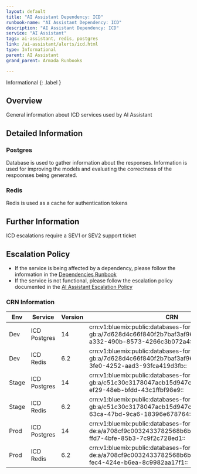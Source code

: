 ```yaml
---
layout: default
title: "AI Assistant Dependency: ICD"
runbook-name: "AI Assistant Dependency: ICD"
description: "AI Assistant Dependency: ICD"
service: "AI Assistant"
tags: ai-assistant, redis, postgres
link: /ai-assistant/alerts/icd.html
type: Informational
parent: AI Assistant
grand_parent: Armada Runbooks

---
```


Informational
{: .label }

## Overview

General information about ICD services used by AI Assistant

## Detailed Information

### Postgres

Database is used to gather information about the responses.  Information is used for improving the models and evaluating the correctness of the respoonses being generated.

### Redis

Redis is used as a cache for authentication tokens

## Further Information

ICD escalations require a SEV1 or SEV2 support ticket

## Escalation Policy

- If the service is being affected by a dependency, please follow the information in the [Dependencies Runbook](ai-assistant-dependencies.html)
- If the service is not functional, please follow the escalation policy documented in the [AI Assistant Escalation Policy](../ai-assistant-escalation-policy.html)

### CRN Information

| Env   | Service      | Version | CRN  |
| ----  | ----         | ----    | ---- |
| Dev   | ICD Postgres |  14     | crn:v1:bluemix:public:databases-for-postgresql:eu-gb:a/7d628d4c66f840f2b7baf3af96a0e3c2:3659643f-a332-490b-8573-4266c3b072a4:: |
| Dev   | ICD Redis    |  6.2    | crn:v1:bluemix:public:databases-for-redis:eu-gb:a/7d628d4c66f840f2b7baf3af96a0e3c2:f7a03031-3fe0-4252-aad3-93fca419d3fb:: |
| Stage | ICD Postgres |  14     | crn:v1:bluemix:public:databases-for-postgresql:eu-gb:a/c51c30c3178047acb15d947c7b6e5852:28eaf47c-ef29-48eb-bfdd-43c1ffbf98e9:: |
| Stage | ICD Redis    |  6.2    | crn:v1:bluemix:public:databases-for-redis:eu-gb:a/c51c30c3178047acb15d947c7b6e5852:cb9e364f-63ca-47bd-9ca6-18396e678764:: |
| Prod  | ICD Postgres |  14     | crn:v1:bluemix:public:databases-for-postgresql:eu-de:a/a708cf9c0032433782568b6baf876b14:3757d370-ffd7-4bfe-85b3-7c9f2c728ed1:: |
| Prod  | ICD Redis    |  6.2    | crn:v1:bluemix:public:databases-for-redis:eu-de:a/a708cf9c0032433782568b6baf876b14:97a835df-fec4-424e-b6ea-8c9982aa17f1:: |
